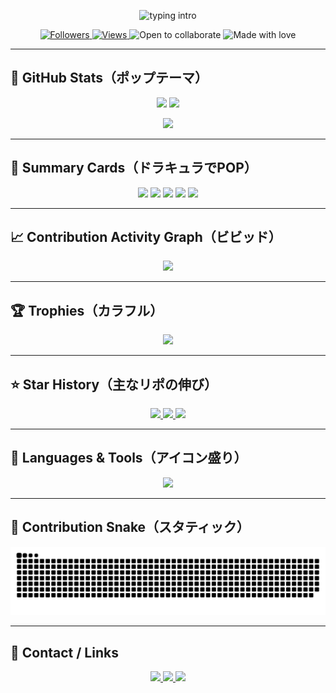 <!-- ====== Colorful & Pop GitHub Profile README (no Actions needed) ====== -->

<!-- Fun title + typing animation -->
<p align="center">
  <img src="https://readme-typing-svg.herokuapp.com?duration=2800&pause=500&color=F75C7E&center=true&vCenter=true&multiline=true&width=900&height=120&lines=Hi!+I'm+Furukawa+Kotaro+(%40furukawa1020)；Making+user-friendly+things%2C+systems%2C+and+communities+💡" alt="typing intro">
</p>

<!-- Social/mini stats badges -->
<p align="center">
  <a href="https://github.com/furukawa1020?tab=followers">
    <img alt="Followers" src="https://img.shields.io/github/followers/furukawa1020?label=Followers&logo=github&color=FD7E14">
  </a>
  <a href="https://github.com/furukawa1020">
    <img alt="Views" src="https://komarev.com/ghpvc/?username=furukawa1020&label=Views&color=00C9A7&style=flat">
  </a>
  <img alt="Open to collaborate" src="https://img.shields.io/badge/Open%20to-Collaboration-8A2BE2?logo=handshake&logoColor=white">
  <img alt="Made with love" src="https://img.shields.io/badge/Made%20with-%E2%9D%A4%EF%B8%8F-FF3D68">
</p>

---

## 🌈 GitHub Stats（ポップテーマ）
<p align="center">
  <!-- main stats (radical theme = ビビッド) -->
  <img height="170" src="https://github-readme-stats.vercel.app/api?username=furukawa1020&show_icons=true&include_all_commits=true&count_private=true&theme=radical&border_radius=14" />
  <!-- top languages donut -->
  <img height="170" src="https://github-readme-stats.vercel.app/api/top-langs/?username=furukawa1020&layout=donut&langs_count=20&theme=radical&border_radius=14" />
</p>

<!-- colorful streak -->
<p align="center">
  <img src="https://streak-stats.demolab.com?user=furukawa1020&theme=tokyonight-duo&date_format=%5BY.%5Dn.j&mode=weekly&hide_current_streak=false" />
</p>

---

## 🎴 Summary Cards（ドラキュラでPOP）
<p align="center">
  <img src="https://github-profile-summary-cards.vercel.app/api/cards/profile-details?username=furukawa1020&theme=dracula" />
  <img src="https://github-profile-summary-cards.vercel.app/api/cards/repos-per-language?username=furukawa1020&theme=dracula" />
  <img src="https://github-profile-summary-cards.vercel.app/api/cards/most-commit-language?username=furukawa1020&theme=dracula" />
  <img src="https://github-profile-summary-cards.vercel.app/api/cards/stats?username=furukawa1020&theme=dracula" />
  <img src="https://github-profile-summary-cards.vercel.app/api/cards/productive-time?username=furukawa1020&theme=dracula&utcOffset=9" />
</p>

---

## 📈 Contribution Activity Graph（ビビッド）
<p align="center">
  <img src="https://github-readme-activity-graph.vercel.app/graph?username=furukawa1020&theme=rogue&radius=12&area=true" />
</p>

---

## 🏆 Trophies（カラフル）
<p align="center">
  <img src="https://github-profile-trophy.vercel.app/?username=furukawa1020&theme=juicyfresh&margin-w=10&row=2&column=4" />
</p>

---

## ⭐ Star History（主なリポの伸び）
<p align="center">
  <a href="https://star-history.com/#furukawa1020/LoopCutMini2&Date">
    <img src="https://api.star-history.com/svg?repos=furukawa1020/LoopCutMini2&type=Date" height="210">
  </a>
  <a href="https://star-history.com/#furukawa1020/hakusanzioleague&Date">
    <img src="https://api.star-history.com/svg?repos=furukawa1020/hakusanzioleague&type=Date" height="210">
  </a>
  <a href="https://star-history.com/#furukawa1020/shiraminedaigakumura&Date">
    <img src="https://api.star-history.com/svg?repos=furukawa1020/shiraminedaigakumura&type=Date" height="210">
  </a>
</p>

---

## 🧰 Languages & Tools（アイコン盛り）
<p align="center">
  <img src="https://skillicons.dev/icons?i=python,cpp,js,ts,html,css,react,nextjs,nodejs,flutter,dart,java,go,rust,php,fastapi,express,sqlite,postgresql,mysql,mongodb,prisma,tailwind,vercel,netlify,cloudflare,aws,gcp,azure,docker,git,github,vscode,figma,ai,ps,blender,linux,raspberrypi,arduino" />
</p>

---

## 🐍 Contribution Snake（スタティック）
<p align="center">
  <img src="https://raw.githubusercontent.com/Platane/snk/output/github-contribution-grid-snake.svg" alt="snake animation"/>
</p>

---

## 💬 Contact / Links
<p align="center">
  <a href="https://x.com/HATAKE55555">
    <img src="https://img.shields.io/badge/X(Twitter)-@HATAKE55555-1DA1F2?logo=x&logoColor=white">
  </a>
  <a href="mailto:furukawa1020@example.com">
    <img src="https://img.shields.io/badge/Email-hello%40example.com-EA4335?logo=gmail&logoColor=white">
  </a>
  <a href="https://hatakerun.netlify.app/">
    <img src="https://img.shields.io/badge/Website-hatakerun.netlify.app-00C7B7?logo=webflow&logoColor=white">
  </a>
</p>

<!-- Tips: 画像が更新されないときは URL の末尾に &v=2 などを付けてキャッシュ回避 -->
